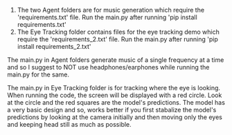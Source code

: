 1. The two Agent folders are for music generation which require the 'requirements.txt' file. Run the main.py after running 'pip install requirements.txt'
2. The Eye Tracking folder contains files for the eye tracking demo which require the 'requirements_2.txt' file. Run the main.py after running 'pip install requirements_2.txt'

The main.py in Agent folders generate music of a single frequency at a time and so I suggest to NOT use headphones/earphones while running the main.py for the same.

The main.py in Eye Tracking folder is for tracking where the eye is looking. When running the code, the screen will be displayed with a red circle. Look at the circle and the red squares are the model's predictions. The model has a very basic design and so, works better if you first stabalize the model's predictions by looking at the camera initially and then moving only the eyes and keeping head still as much as possible.
